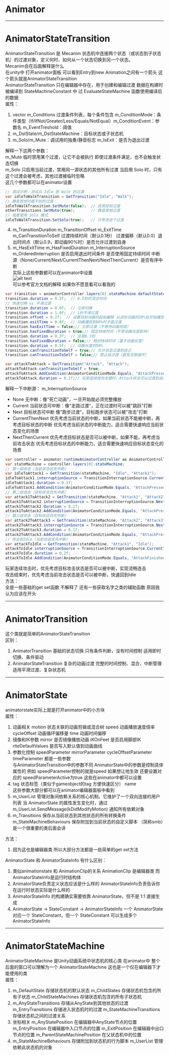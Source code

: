 # Animator

---
# AnimatorStateTransition
AnimatorStateTransition 是 Mecanim 状态机中连接两个状态（或状态到子状态机）的过渡对象，定义何时、如何从一个状态切换到另一个状态。<br>
Mecanim会在后面解释是什么 <br>
在unity中 打开animator面板 可以看到Entry到new Animation之间有一个箭头 这个箭头就是AnimatorStateTransition<br>
AnimatorStateTransition 只在编辑器中存在，用于创建和编辑过渡 数据在构建时被编译到 StateMachineConstant 中 过 EvaluateStateMachine 函数使用编译后的数据<br>
属性： 
1. vector<AnimatorCondition> m_Conditions  过渡条件列表，每个条件包含 m_ConditionMode：条件类型（If/IfNot/Greater/Less/Equals/NotEqual）m_ConditionEvent：参数名 m_EventTreshold：阈值
2. m_DstState/m_DstStateMachine：目标状态或子状态机
3. m_Solo/m_Mute：调试用的独奏/静音标志 m_IsExit：是否为退出过渡

解释一下这两个参数：<br>
m_Mute 临时禁用某个过渡，让它不会被执行 即使过渡条件满足，也不会触发状态切换<br>
m_Solo 只启用当前过渡，禁用同一源状态的其他所有过渡 当启用 Solo 时，只有这个过渡会被考虑，其他过渡被临时忽略 <br>
这几个参数都可以在animator设置
~~~ csharp
// 调试示例：测试从 Idle 到 Walk 的过渡
var idleToWalkTransition = GetTransition("Idle", "Walk");
// 静音其他可能干扰的过渡
idleToWalkTransition.SetMute(false);  // 启用目标过渡
otherTransitions.SetMute(true);       // 静音其他过渡
// 或者使用 Solo 模式
idleToWalkTransition.SetSolo(true);   // 只考虑这个过渡
~~~
4. m_TransitionDuration m_TransitionOffset m_ExitTime m_CanTransitionToSelf 过渡持续时间（默认0.1秒） 过渡偏移（默认0.0）退出时间点（默认0.9，即动画90%时）是否允许过渡到自身
5. m_HasExitTime m_HasFixedDuration m_InterruptionSource m_OrderedInterruption  是否启用退出时间条件 是否使用固定持续时间 中断源（None/Current/Next/CurrentThenNext/NextThenCurrent）是否有序中断<br>
实际上这些参数都可以在animator中设置<br>
![alt text](image-1.png)<br>
可以参考官方文档的解释 如果你不愿意看可以看我的<br>
~~~ csharp
var transition = animatorController.layers[0].stateMachine.defaultState.transitions[0];
transition.duration = 0.5f;  // 0.5秒的混合时间
// 快速切换 vs 平滑过渡
transition.duration = 0.0f;  // 立即切换
transition.duration = 1.0f;  // 1秒平滑过渡
transition.offset = 0.2f;  // 设置目标动画的起始偏移 从目标动画的20%处开始播放
transition.exitTime = 0.8f;  // 动画播放到80%时才能过渡
transition.hasExitTime = false;// 立即过渡（不等待动画完成）
transition.hasFixedDuration = true;// 固定持续时间（不受动画长度影响）
transition.duration = 0.3f;  // 总是0.3秒
transition.hasFixedDuration = false;// 相对持续时间（基于动画长度）
transition.duration = 0.5f;  // 动画长度的50%
transition.canTransitionToSelf = true;// 允许状态过渡到自己
transition.canTransitionToSelf = false;// 禁止自过渡（避免无限循环）
~~~
~~~ csharp 示例自过度
var attackToAttack = GetTransition("Attack", "Attack");
attackToAttack.canTransitionToSelf = true;
attackToAttack.AddCondition(AnimatorConditionMode.Equals, "AttackPressed", 1);
attackToAttack.duration = 0.1f;// 玩家连续按攻击键时，Attack状态可以过渡到自己
~~~
解释一下中断源： m_InterruptionSource
- None 无中断：像"死亡动画"，一旦开始就必须完整播放
- Current 当前状态可中断：像"走路过渡"，正在过渡时可以被"跳跃"打断
- Next 目标状态可中断 像"跑步过渡"，目标跑步状态可以被"攻击"打断
- CurrentThenNext 优先考虑当前状态的中断，如果当前状态不能被中断，再考虑目标状态的中断 优先考虑当前状态的中断能力，适合需要快速响应当前状态变化的场景
- NextThenCurrent 优先考虑目标状态是否可以被中断，如果不能，再考虑当前攻击状态 优先考虑目标状态的中断能力，适合需要快速响应目标状态变化的场景<br>
~~~ csharp
var controller = animator.runtimeAnimatorController as AnimatorController;
var stateMachine = controller.layers[0].stateMachine;
// 第一段攻击（当前状态优先中断）
var idleToAttack1 = GetTransition(stateMachine, "Idle", "Attack1");
idleToAttack1.interruptionSource = TransitionInterruptionSource.CurrentThenNext;
idleToAttack1.duration = 0.1f;
idleToAttack1.AddCondition(AnimatorConditionMode.Equals, "AttackPressed", 1);
// 第二段攻击（目标状态优先中断）
var attack1ToAttack2 = GetTransition(stateMachine, "Attack1", "Attack2");
attack1ToAttack2.interruptionSource = TransitionInterruptionSource.NextThenCurrent;
attack1ToAttack2.duration = 0.1f;
attack1ToAttack2.AddCondition(AnimatorConditionMode.Equals, "AttackPressed", 1);
// 第三段攻击（目标状态优先中断）
var attack2ToAttack3 = GetTransition(stateMachine, "Attack2", "Attack3");
attack2ToAttack3.interruptionSource = TransitionInterruptionSource.NextThenCurrent;
attack2ToAttack3.duration = 0.1f;
attack2ToAttack3.AddCondition(AnimatorConditionMode.Equals, "AttackPressed", 1);
// 攻击到Idle（当前状态优先中断）
var attackToIdle = GetTransition(stateMachine, "Attack1", "Idle");
attackToIdle.interruptionSource = TransitionInterruptionSource.CurrentThenNext;
attackToIdle.duration = 0.2f;
attackToIdle.AddCondition(AnimatorConditionMode.Equals, "AttackFinished", 1);
~~~
玩家连续攻击时，优先考虑目标攻击状态是否可以被中断，实现流畅连击<br>
攻击结束时，优先考虑当前攻击状态是否可以被中断，快速回到Idle<br>
方法： <br>
全是一些基础的get set函数 不解释了 还有一些获取名字之类的辅助函数 原因我认为应该在开头 

---

# AnimatorTransition
这个类就是简单的AnimatorStateTransition<br>
区别： 
1. AnimatorTransition 基础的状态切换 只有条件判断，没有时间控制 适用即时切换、条件驱动
2. AnimatorStateTransition 复杂的动画过渡 完整的时间控制、混合、中断管理 适用平滑过渡、复杂状态机
---

# AnimatorState
animatorstate实际上就是打开animator中的小方块<br>
属性：
1. 动画相关 motion 状态关联的动画剪辑或混合树 speed 动画播放速度倍率 cycleOffset 动画循环偏移量 time 动画时间偏移
2. 镜像和IK参数 mirror 是否镜像播放动画 iKOnFeet 是否启用脚部IK riteDefaultValues 是否写入默认值到动画曲线
3. 参数化控制 speedParameter  mirrorParameter cycleOffsetParameter timeParameter 都是一些参数<br>
与AnimatorStateTransition中的参数不同 AnimatorState中的参数是控制具体属性的 例如 speedParameter控制的就是speed 如果想让他生效 还要设置对应的 speedParameterActive为true 这些在animator中都可以设置
4. tag 状态标签（类似于gameobject的tag 方便快速区分）  name <br>
这些参数大部分都可以在animator编辑器面板中看到
5. m_UserList 管理对象间依赖关系的核心机制。它维护了一个双向连接的用户列表 当 AnimatorState 的属性发生变化时，通过 m_UserList.SendMessage(kDidModifyMotion) 通知所有依赖对象
6. m_Transitions 保存从当前状态到其他状态的所有转换条件 m_StateMachineBehaviours 保存附加到当前状态的自定义脚本 （简称smb）是一个很重要的类后面会讲 <br>

方法： 
1. 因为这也是编辑器类 所以大部分方法都是一些简单的get set方法<br>

AnimatorState 和 AnimatorStateInfo 有什么区别： 
1. 类似animationstate 和 AnimationClip的关系 AnimationClip 是编辑器类 而AnimatorStateInfo是运行时结构体 
2. AnimatorState负责定义状态应该是什么样的 AnimatorStateInfo负责告诉你在运行时状态实际是什么样的
3. AnimatorStateInfo 的构建确实需要依靠 AnimatorState，但不是 1:1 直接生成
4. AnimatorState → StateConstant → AnimatorStateInfo  一个 AnimatorState 对应一个 StateConstant，但一个 StateConstant 可以生成多个 AnimatorStateInfo

---
# AnimatorStateMachine
AnimatorStateMachine 是Unity动画系统中状态机的核心类 在animator中 整个后面的窗口可以理解为一个 AnimatorStateMachine 这也是一个仅在编辑器下才能使用的类<br>
属性： 
1. m_DefaultState 存储状态机的默认状态 m_ChildStates 存储状态机包含的所有子状态 m_ChildStateMachines 存储状态机包含的所有子状态机 
2. m_AnyStateTransitions  存储从AnyState到其他状态的过渡 m_EntryTransitions 存储进入状态机时的过渡 m_StateMachineTransitions 存储状态机之间的过渡关系
3. 坐标相关 m_AnyStatePosition 在编辑器中AnyState节点的位置 m_EntryPosition 在编辑器中入口节点的位置 m_ExitPosition 在编辑器中出口节点的位置 m_ParentStateMachinePosition 在父状态机中的位置
4. m_StateMachineBehaviours 存储附加到状态机的行为脚本 m_UserList 管理依赖此状态机的对象


